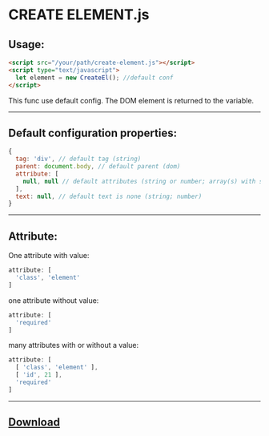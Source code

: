 CREATE ELEMENT.js
===================

Usage:
-------------------

  ```html
  <script src="/your/path/create-element.js"></script>
  <script type="text/javascript">
    let element = new CreateEl(); //default conf
  </script>
  ```

This func use default config. The DOM element is returned to the variable.

-------------------
Default configuration properties:
-------------------

  ```javascript
  {
    tag: 'div', // default tag (string)
    parent: document.body, // default parent (dom)
    attribute: [
      null, null // default attributes (string or number; array(s) with string or number)
    ],
    text: null, // default text is none (string; number)
  }
  ```

-------------------
Attribute:
-------------------

  One attribute with value:
  ```javascript
  attribute: [
    'class', 'element'
  ]
  ```

  one attribute without value:
  ```javascript
  attribute: [
    'required'
  ]
  ```

  many attributes with or without a value:
  ```javascript
  attribute: [
    [ 'class', 'element' ],
    [ 'id', 21 ],
    'required'
  ]
  ```

-------------------
[Download](https://raw.githubusercontent.com/andrey-riwall/create-element.js/main/create-object.js)
-------------------